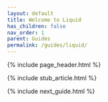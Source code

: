 ```yaml
---
layout: default
title: Welcome to Liquid
has_children: false
nav_order: 1
parent: Guides
permalink: /guides/liquid/
---
```


{% include page_header.html %}

{% include stub_article.html %}

{% include next_guide.html %}